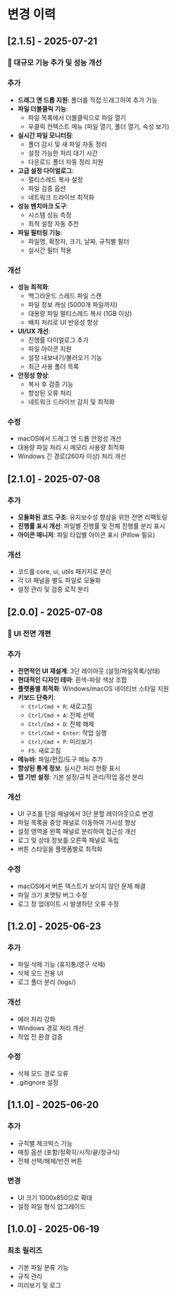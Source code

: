 # 변경 이력

## [2.1.5] - 2025-07-21

### 🚀 대규모 기능 추가 및 성능 개선

### 추가
- **드래그 앤 드롭 지원**: 폴더를 직접 드래그하여 추가 가능
- **파일 더블클릭 기능**: 
  - 파일 목록에서 더블클릭으로 파일 열기
  - 우클릭 컨텍스트 메뉴 (파일 열기, 폴더 열기, 속성 보기)
- **실시간 파일 모니터링**: 
  - 폴더 감시 및 새 파일 자동 정리
  - 설정 가능한 처리 대기 시간
  - 다운로드 폴더 자동 정리 지원
- **고급 설정 다이얼로그**:
  - 멀티스레드 복사 설정
  - 파일 검증 옵션
  - 네트워크 드라이브 최적화
- **성능 벤치마크 도구**:
  - 시스템 성능 측정
  - 최적 설정 자동 추천
- **파일 필터링 기능**:
  - 파일명, 확장자, 크기, 날짜, 규칙별 필터
  - 실시간 필터 적용

### 개선
- **성능 최적화**:
  - 백그라운드 스레드 파일 스캔
  - 파일 정보 캐싱 (5000개 파일까지)
  - 대용량 파일 멀티스레드 복사 (1GB 이상)
  - 배치 처리로 UI 반응성 향상
- **UI/UX 개선**:
  - 진행률 다이얼로그 추가
  - 파일 아이콘 지원
  - 설정 내보내기/불러오기 기능
  - 최근 사용 폴더 목록
- **안정성 향상**:
  - 복사 후 검증 기능
  - 향상된 오류 처리
  - 네트워크 드라이브 감지 및 최적화

### 수정
- macOS에서 드래그 앤 드롭 안정성 개선
- 대용량 파일 처리 시 메모리 사용량 최적화
- Windows 긴 경로(260자 이상) 처리 개선

## [2.1.0] - 2025-07-08

### 추가
- **모듈화된 코드 구조**: 유지보수성 향상을 위한 전면 리팩토링
- **진행률 표시 개선**: 파일별 진행률 및 전체 진행률 분리 표시
- **아이콘 매니저**: 파일 타입별 아이콘 표시 (Pillow 필요)

### 개선
- 코드를 core, ui, utils 패키지로 분리
- 각 UI 패널을 별도 파일로 모듈화
- 설정 관리 및 검증 로직 분리

## [2.0.0] - 2025-07-08

### 🎉 UI 전면 개편

### 추가
- **전면적인 UI 재설계**: 3단 레이아웃 (설정/파일목록/상태)
- **현대적인 디자인 테마**: 흰색-파랑 색상 조합
- **플랫폼별 최적화**: Windows/macOS 네이티브 스타일 지원
- **키보드 단축키**: 
  - `Ctrl/Cmd + R`: 새로고침
  - `Ctrl/Cmd + A`: 전체 선택
  - `Ctrl/Cmd + D`: 전체 해제
  - `Ctrl/Cmd + Enter`: 작업 실행
  - `Ctrl/Cmd + P`: 미리보기
  - `F5`: 새로고침
- **메뉴바**: 파일/편집/도구 메뉴 추가
- **향상된 통계 정보**: 실시간 처리 현황 표시
- **탭 기반 설정**: 기본 설정/규칙 관리/작업 옵션 분리

### 개선
- UI 구조를 단일 패널에서 3단 분할 레이아웃으로 변경
- 파일 목록을 중앙 패널로 이동하여 가시성 향상
- 설정 영역을 왼쪽 패널로 분리하여 접근성 개선
- 로그 및 상태 정보를 오른쪽 패널로 독립
- 버튼 스타일을 플랫폼별로 최적화

### 수정
- macOS에서 버튼 텍스트가 보이지 않던 문제 해결
- 파일 크기 포맷팅 버그 수정
- 로그 창 업데이트 시 발생하던 오류 수정

## [1.2.0] - 2025-06-23
### 추가
- 파일 삭제 기능 (휴지통/영구 삭제)
- 삭제 모드 전용 UI
- 로그 폴더 분리 (logs/)

### 개선
- 에러 처리 강화
- Windows 경로 처리 개선
- 작업 전 환경 검증

### 수정
- 삭제 모드 경로 오류
- .gitignore 설정

## [1.1.0] - 2025-06-20
### 추가
- 규칙별 체크박스 기능
- 매칭 옵션 (포함/정확히/시작/끝/정규식)
- 전체 선택/해제/반전 버튼

### 변경
- UI 크기 1000x850으로 확대
- 설정 파일 형식 업그레이드

## [1.0.0] - 2025-06-19
### 최초 릴리즈
- 기본 파일 분류 기능
- 규칙 관리
- 미리보기 및 로그